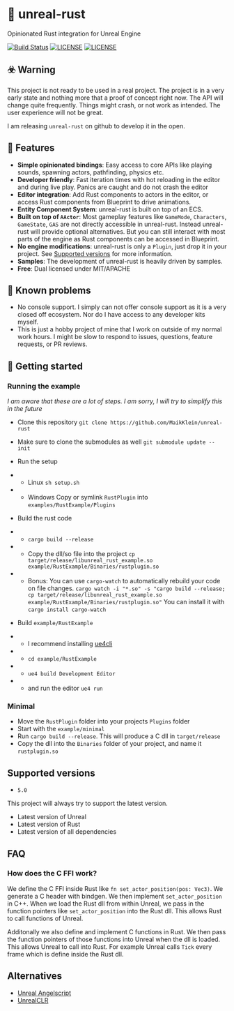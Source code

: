 # 🦀 unreal-rust

Opinionated Rust integration for Unreal Engine

[![Build Status](https://github.com/MaikKlein/unreal-rust/workflows/CI/badge.svg)](https://github.com/MaikKlein/unreal-rust/actions?workflow=CI)
[![LICENSE](https://img.shields.io/badge/license-MIT-blue.svg)](LICENSE-MIT)
[![LICENSE](https://img.shields.io/badge/license-apache-blue.svg)](LICENSE-APACHE)

## ☣️ Warning

This project is not ready to be used in a real project. The project is in a very early state and nothing more that a proof of concept right now. The API will change quite frequently. Things might crash, or not work as intended. The user experience will not be great.

I am releasing `unreal-rust` on github to develop it in the open.

## 🎯 Features

- **Simple opinionated bindings**: Easy access to core APIs like playing sounds, spawning actors, pathfinding, physics etc. 
- **Developer friendly**: Fast iteration times with hot reloading in the editor and during live play. Panics are caught and do not crash the editor
- **Editor integration**: Add Rust components to actors in the editor, or access Rust components from Blueprint to drive animations. 
- **Entity Component System**: unreal-rust is built on top of an ECS.
- **Built on top of `AActor`**: Most gameplay features like `GameMode`, `Characters`, `GameState`, `GAS` are not directly accessible in unreal-rust. Instead unreal-rust will provide optional alternatives. But you can still interact with most parts of the engine as Rust components can be accessed in Blueprint.
- **No engine modifications**: unreal-rust is only a `Plugin`, just drop it in your project. See [Supported versions](#supported-versions) for more information.
- **Samples**: The development of unreal-rust is heavily driven by samples.
- **Free**: Dual licensed under MIT/APACHE

## 🚩 Known problems

- No console support. I simply can not offer console support as it is a very closed off ecosystem. Nor do I have access to any developer kits myself.
- This is just a hobby project of mine that I work on outside of my normal work hours. I might be slow to respond to issues, questions, feature requests, or PR reviews.


## 🦮 Getting started

### Running the example

_I am aware that these are a lot of steps. I am sorry, I will try to simplify this in the future_

- Clone this repository `git clone https://github.com/MaikKlein/unreal-rust`
- Make sure to clone the submodules as well `git submodule update --init`

- Run the setup
- - Linux `sh setup.sh`
- - Windows Copy or symlink `RustPlugin` into `examples/RustExample/Plugins`
- Build the rust code
- - `cargo build --release`
- - Copy the dll/so file into the project `cp target/release/libunreal_rust_example.so example/RustExample/Binaries/rustplugin.so`
- - Bonus: You can use `cargo-watch` to automatically rebuild your code on file changes. `cargo watch -i "*.so" -s "cargo build --release; cp target/release/libunreal_rust_example.so example/RustExample/Binaries/rustplugin.so"` You can install it with `cargo install cargo-watch`

- Build `example/RustExample`
- - I recommend installing [ue4cli](https://docs.adamrehn.com/ue4cli/overview/introduction-to-ue4cli)
- - `cd example/RustExample`
- - `ue4 build Development Editor`
- - and run the editor `ue4 run`

### Minimal

- Move the `RustPlugin` folder into your projects `Plugins` folder
- Start with the `example/minimal`
- Run `cargo build --release`. This will produce a C dll in `target/release`
- Copy the dll into the `Binaries` folder of your project, and name it `rustplugin.so`

## Supported versions

- `5.0`

This project will always try to support the latest version.

- Latest version of Unreal
- Latest version of Rust
- Latest version of all dependencies

## FAQ

### How does the C FFI work?

We define the C FFI inside Rust like `fn set_actor_position(pos: Vec3)`. We generate a C header with bindgen. We then implement `set_actor_position` in C++. When we load the Rust dll from within Unreal, we pass in the function pointers like `set_actor_position` into the Rust dll. This allows Rust to call functions of Unreal.

Additonally we also define and implement C functions in Rust. We then pass the function pointers of those functions into Unreal when the dll is loaded. This allows Unreal to call into Rust. For example Unreal calls `Tick` every frame which is define inside the Rust dll.

## Alternatives

* [Unreal Angelscript](https://angelscript.hazelight.se/)
* [UnrealCLR](https://github.com/nxrighthere/UnrealCLR)
